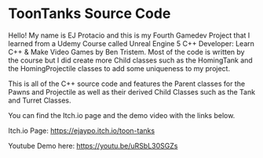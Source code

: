 # ToonTanks Source Code

Hello! My name is EJ Protacio and this is my Fourth Gamedev Project that I learned from a Udemy Course called Unreal Engine 5 C++ Developer: Learn C++ & Make Video Games by Ben Tristem. Most of the code is written by the course but I did create more Child classes such as the HomingTank and the HomingProjectile classes to add some uniqueness to my project. 

This is all of the C++ source code and features the Parent classes for the Pawns and Projectile as well as their derived Child Classes such as the Tank and Turret Classes. 

You can find the Itch.io page and the demo video with the links below.

Itch.io Page: https://ejaypo.itch.io/toon-tanks

Youtube Demo here: https://youtu.be/uRSbL30SGZs
